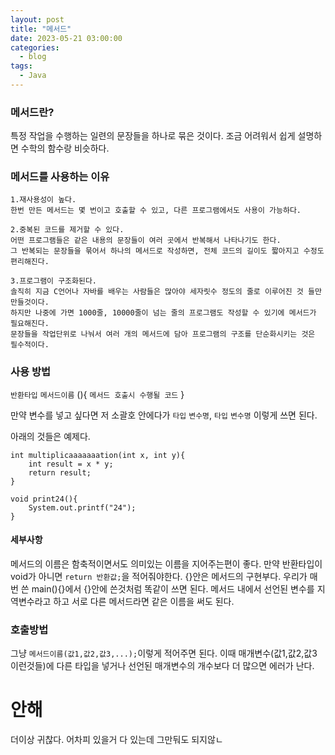 ```yaml
---
layout: post
title: "메서드"
date: 2023-05-21 03:00:00
categories:
  - blog
tags:
  - Java
---
```


<h3>메서드란?</h3>

특정 작업을 수행하는 일련의 문장들을 하나로 묶은 것이다.
조금 어려워서 쉽게 설명하면 수학의 함수랑 비슷하다.

<h3>메서드를 사용하는 이유</h3>

```
1.재사용성이 높다.
한번 만든 메서드는 몇 번이고 호출할 수 있고, 다른 프로그램에서도 사용이 가능하다.
```
```
2.중복된 코드를 제거할 수 있다.
어떤 프로그램들은 같은 내용의 문장들이 여러 곳에서 반복해서 나타나기도 한다.
그 반복되는 문장들을 묶어서 하나의 메서드로 작성하면, 전체 코드의 길이도 짧아지고 수정도 편리해진다.
```
```
3.프로그램이 구조화된다.
솔직히 지금 C언어나 자바를 배우는 사람들은 많아야 세자릿수 정도의 줄로 이루어진 것 들만 만들것이다.
하지만 나중에 가면 1000줄, 10000줄이 넘는 줄의 프로그램도 작성할 수 있기에 메서드가 필요해진다.
문장들을 작업단위로 나눠서 여러 개의 메서드에 담아 프로그램의 구조를 단순화시키는 것은 필수적이다.
```

<h3>사용 방법</h3>

`반환타입` `메서드이름` (){
    `메서드 호출시 수행될 코드`
}

만약 변수를 넣고 싶다면 저 소괄호 안에다가 `타입` `변수명`, `타입` `변수명` 이렇게 쓰면 된다.

아래의 것들은 예제다.
```
int multiplicaaaaaaation(int x, int y){
    int result = x * y;
    return result;
}
```
```
void print24(){
    System.out.printf("24");
}
```

<h4>세부사항</h4>

메서드의 이름은 함축적이면서도 의미있는 이름을 지어주는편이 좋다.
만약 반환타입이 void가 아니면 `return 반환값;`을 적어줘야한다.
{}안은 메서드의 구현부다. 우리가 매번 쓴 main(){}에서 {}안에 쓴것처럼 똑같이 쓰면 된다.
메서드 내에서 선언된 변수를 지역변수라고 하고 서로 다른 메서드라면 같은 이름을 써도 된다.

<h3>호출방법</h3>

그냥 `메서드이름(값1,값2,값3,...);`이렇게 적어주면 된다.
이때 매개변수(값1,값2,값3 이런것들)에 다른 타입을 넣거나 선언된 매개변수의 개수보다 더 많으면 에러가 난다.

<h1>안해</h1>

더이상 귀찮다.
어차피 있을거 다 있는데 그만둬도 되지않ㄴ